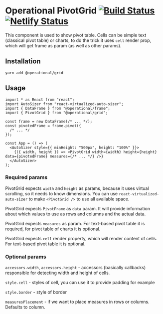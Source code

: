# Operational PivotGrid [![Build Status](https://travis-ci.com/contiamo/operational-visualizations.svg?branch=master)](https://travis-ci.com/contiamo/operational-visualizations) [![Netlify Status](https://api.netlify.com/api/v1/badges/37ca92a3-60e8-428e-a7ff-91666b59b4a8/deploy-status)](https://app.netlify.com/sites/operational-visualizations/deploys)

This component is used to show pivot table. Cells can be simple text (classical pivot table) or charts, to do the trick it uses `cell` render prop, which will get frame as param (as well as other params).

## Installation

```
yarn add @operational/grid
```

## Usage

```tsx
import * as React from "react";
import AutoSizer from "react-virtualized-auto-sizer";
import { DataFrame } from "@operational/frame";
import { PivotGrid } from "@operational/grid";

const frame = new DataFrame(/* ... */);
const pivotedFrame = frame.pivot({
  /* ... */
});

const App = () => (
  <AutoSizer style={{ minHeight: "500px", height: "100%" }}>
    {({ width, height }) => <PivotGrid width={width} height={height} data={pivotedFrame} measures={/* ... */} />}
  </AutoSizer>
);
```

### Required params

PivotGrid expects `width` and `height` as params, because it uses virtual scrolling, so it needs to know dimensions. You can use `react-virtualized-auto-sizer` to make `<PivotGrid />` to use all available space.

PivotGrid expects `PivotFrame` as `data` param. It will provide information about which values to use as rows and columns and the actual data.

PivotGrid expects `measures` as param. For text-based pivot table it is required, for pivot table of charts it is optional.

PivotGrid expects `cell` render property, which will render content of cells. For text-based pivot table it is optional.

### Optional params

`accessors.width`, `accessors.height` - accessors (basically callbacks) responsible for detecting width and height of cells.

`style.cell` - styles of cell, you can use it to provide padding for example

`style.border` - style of border

`measuresPlacement` - if we want to place measures in rows or columns. Defaults to column.
